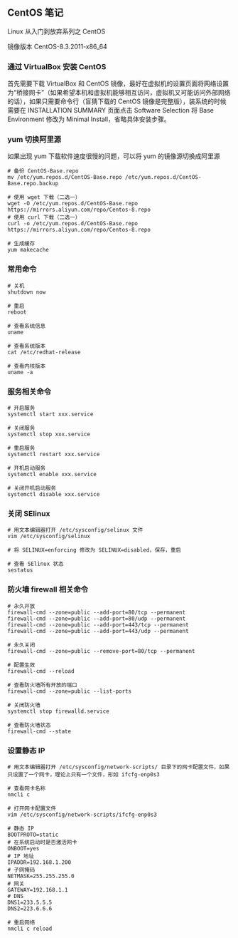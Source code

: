 ## CentOS 笔记

Linux 从入门到放弃系列之 CentOS

镜像版本 CentOS-8.3.2011-x86_64

### 通过 VirtualBox 安装 CentOS

首先需要下载 VirtualBox 和 CentOS 镜像，最好在虚拟机的设置页面将网络设置为“桥接网卡”（如果希望本机和虚拟机能够相互访问，虚拟机又可能访问外部网络的话），如果只需要命令行（盲猜下载的 CentOS 镜像是完整版），装系统的时候需要在 INSTALLATION SUMMARY 页面点击 Software Selection 将 Base Environment 修改为 Minimal Install，省略具体安装步骤。

### yum 切换阿里源

如果出现 yum 下载软件速度很慢的问题，可以将 yum 的镜像源切换成阿里源

```shell
# 备份 CentOS-Base.repo
mv /etc/yum.repos.d/CentOS-Base.repo /etc/yum.repos.d/CentOS-Base.repo.backup

# 使用 wget 下载（二选一）
wget -O /etc/yum.repos.d/CentOS-Base.repo https://mirrors.aliyun.com/repo/Centos-8.repo
# 使用 curl 下载（二选一）
curl -o /etc/yum.repos.d/CentOS-Base.repo https://mirrors.aliyun.com/repo/Centos-8.repo

# 生成缓存
yum makecache
```

### 常用命令

```shell
# 关机
shutdown now

# 重启
reboot

# 查看系统信息
uname

# 查看系统版本
cat /etc/redhat-release

# 查看内核版本
uname -a
```

### 服务相关命令

```shell
# 开启服务
systemctl start xxx.service

# 关闭服务
systemctl stop xxx.service

# 重启服务
systemctl restart xxx.service

# 开机启动服务
systemctl enable xxx.service

# 关闭开机启动服务
systemctl disable xxx.service
```

### 关闭 SElinux

```shell
# 用文本编辑器打开 /etc/sysconfig/selinux 文件
vim /etc/sysconfig/selinux

# 将 SELINUX=enforcing 修改为 SELINUX=disabled，保存，重启

# 查看 SElinux 状态
sestatus
```

### 防火墙 firewall 相关命令
```shell
# 永久开放
firewall-cmd --zone=public --add-port=80/tcp --permanent
firewall-cmd --zone=public --add-port=80/udp --permanent
firewall-cmd --zone=public --add-port=443/tcp --permanent
firewall-cmd --zone=public --add-port=443/udp --permanent

# 永久关闭
firewall-cmd --zone=public --remove-port=80/tcp --permanent

# 配置生效
firewall-cmd --reload

# 查看防火墙所有开放的端口
firewall-cmd --zone=public --list-ports

# 关闭防火墙
systemctl stop firewalld.service

# 查看防火墙状态
firewall-cmd --state
```

### 设置静态 IP

```shell
# 用文本编辑器打开 /etc/sysconfig/network-scripts/ 目录下的网卡配置文件，如果只设置了一个网卡，理论上只有一个文件，形如 ifcfg-enp0s3

# 查看网卡名称
nmcli c

# 打开网卡配置文件
vim /etc/sysconfig/network-scripts/ifcfg-enp0s3

# 静态 IP
BOOTPROTO=static
# 在系统启动时是否激活网卡
ONBOOT=yes
# IP 地址
IPADDR=192.168.1.200
# 子网掩码
NETMASK=255.255.255.0
# 网关
GATEWAY=192.168.1.1
# DNS
DNS1=233.5.5.5
DNS2=223.6.6.6

# 重启网络
nmcli c reload
```